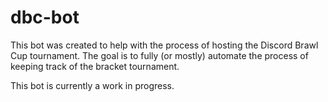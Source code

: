 # dbc-bot
This bot was created to help with the process of hosting the Discord Brawl Cup tournament. The goal is to fully (or mostly) automate the process of keeping track of the bracket tournament.

This bot is currently a work in progress.
